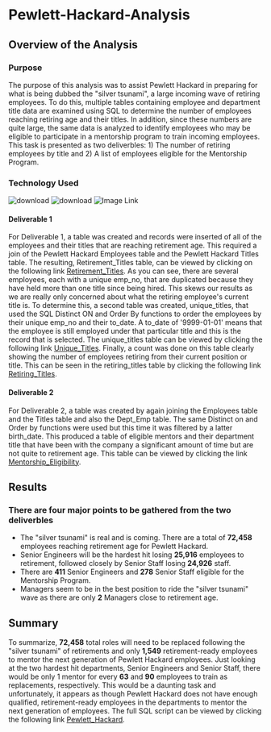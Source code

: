 # Pewlett-Hackard-Analysis
## Overview of the Analysis
### Purpose
The purpose of this analysis was to assist Pewlett Hackard in preparing for what is being dubbed the "silver tsunami", a large incoming wave of retiring employees. To do this, multiple tables containing employee and department title data are examined using SQL to determine the number of employees reaching retiring age and their titles. In addition, since these numbers are quite large, the same data is analyzed to identify employees who may be eligible to participate in a mentorship program to train incoming employees. This task is presented as two deliverbles: 1) The number of retiring employees by title and 2) A list of employees eligible for the Mentorship Program. 

### Technology Used

![download](https://user-images.githubusercontent.com/98500639/185662999-a883e68c-46ea-4f54-97b1-212c7c24f39e.jpg)
![download](https://user-images.githubusercontent.com/98500639/185663046-ef0ccb07-57b3-4565-bbd8-8ca2b844aa05.png)
![Image Link](https://encrypted-tbn0.gstatic.com/images?q=tbn:ANd9GcTOskvZrrcuJxEDn2OUzZ5XYS-g40i4XzHCoVczvK09-fHtIs_Uv9wIJFQThXKnVhk6&usqp=CAU)

#### Deliverable 1
For Deliverable 1, a table was created and records were inserted of all of the employees and their titles that are reaching retirement age. This required a join of the Pewlett Hackard Employees table and the Pewlett Hackard Titles table. The resulting, Retirement_Titles table, can be viewed by clicking on the following link [Retirement_Titles](Data/retirement_titles.csv). As you can see, there are several employees, each with a unique emp_no, that are duplicated because they have held more than one title since being hired. This skews our results as we are really only concerned about what the retiring employee's current title is. To determine this, a second table was created, unique_titles, that used the SQL Distinct ON and Order By functions to order the employees by their unique emp_no and their to_date. A to_date of '9999-01-01' means that the employee is still employed under that particular title and this is the record that is selected. The unique_titles table can be viewed by clicking the following link [Unique_Titles](Data/unique_titles.csv). Finally, a count was done on this table clearly showing the number of employees retiring from their current position or title. This can be seen in the retiring_titles table by clicking the following link [Retiring_Titles](Data/retiring_titles.csv). 
#### Deliverable 2
For Deliverable 2, a table was created by again joining the Employees table and the Titles table and also the Dept_Emp table. The same Distinct on and Order by functions were used but this time it was filtered by a latter birth_date. This produced a table of eligible mentors and their department title that have been with the company a significant amount of time but are not quite to retirement age. This table can be viewed by clicking the link [Mentorship_Eligibility](Data/mentorship_eligibility.csv).
## Results
### There are four major points to be gathered from the two deliverbles
  * The "silver tsunami" is real and is coming. There are a total of **72,458** employees reaching retirement age for Pewlett Hackard.
  * Senior Engineers will be the hardest hit losing **25,916** employees to retirement, followed closely by Senior Staff losing **24,926** staff.
  * There are **411** Senior Engineers and **278** Senior Staff eligible for the Mentorship Program.
  * Managers seem to be in the best position to ride the "silver tsunami" wave as there are only **2** Managers close to retirement age. 
## Summary
To summarize, **72,458** total roles will need to be replaced following the "silver tsunami" of retirements and only **1,549** retirement-ready employees to mentor the next generation of Pewlett Hackard employees. Just looking at the two hardest hit departments, Senior Engineers and Senior Staff, there would be only 1 mentor for every **63** and **90** employees to train as replacements, respectively. This would be a daunting task and unfortunately, it appears as though Pewlett Hackard does not have enough qualified, retirement-ready employees in the departments to mentor the next generation of employees. The full SQL script can be viewed by clicking the following link [Pewlett_Hackard](Queries/Employee_Database_challenge.sql).
